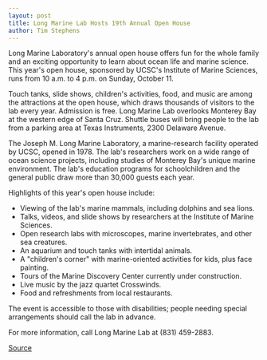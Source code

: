 ```yaml
---
layout: post
title: Long Marine Lab Hosts 19th Annual Open House
author: Tim Stephens
---
```


Long Marine Laboratory's annual open house offers fun for the whole family and an exciting opportunity to learn about ocean life and marine science. This year's open house, sponsored by UCSC's Institute of Marine Sciences, runs from 10 a.m. to 4 p.m. on Sunday, October 11.

Touch tanks, slide shows, children's activities, food, and music are among the attractions at the open house, which draws thousands of visitors to the lab every year. Admission is free. Long Marine Lab overlooks Monterey Bay at the western edge of Santa Cruz. Shuttle buses will bring people to the lab from a parking area at Texas Instruments, 2300 Delaware Avenue.

The Joseph M. Long Marine Laboratory, a marine-research facility operated by UCSC, opened in 1978. The lab's researchers work on a wide range of ocean science projects, including studies of Monterey Bay's unique marine environment. The lab's education programs for schoolchildren and the general public draw more than 30,000 guests each year.

Highlights of this year's open house include:
* Viewing of the lab's marine mammals, including dolphins and sea lions.
* Talks, videos, and slide shows by researchers at the Institute of Marine Sciences.
* Open research labs with microscopes, marine invertebrates, and other sea creatures.
* An aquarium and touch tanks with intertidal animals.
* A "children's corner" with marine-oriented activities for kids, plus face painting.
* Tours of the Marine Discovery Center currently under construction.
* Live music by the jazz quartet Crosswinds.
* Food and refreshments from local restaurants.

The event is accessible to those with disabilities; people needing special arrangements should call the lab in advance.

For more information, call Long Marine Lab at (831) 459-2883.

[Source](http://www1.ucsc.edu/oncampus/currents/98-99/09-28/lml.htm "Permalink to Long Marine Lab 19th Annual Open House: 09-21-98")
